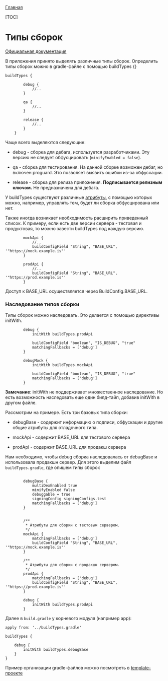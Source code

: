 [Главная](../main.md)

[TOC]

# Типы сборок

[Официальная документация][docs]

В приложения принято выделять различные типы сборок.
Определить типы сборок можно в gradle-файле c помощью buildTypes {}

```
buildTypes {

        debug {
            //..
        }

        qa {
            //..
        }

        release {
            //..
        }
    }
```

Чаще всего выделяются следующие:

* debug - сборка для дебага, используется разработчиками. Эту версию
не следует обфусцировать (`minifyEnabled = false`).

* qa - сборка для тестирования. На данной сборке возможен дебаг, но включен
proguard. Это позволяет выявить ошибки из-за обфускации.

* release - сборка для релиза приложения. **Подписывается релизным ключом.**
Не предназначена для дебага.

У buildTypes существуют различные [атрибуты][attrs], с помощью которых
можно, например, управлять тем, будет ли сборка обфусцирована или нет.

Также иногда возникает необходимость расширить приведенный список.
К примеру, если есть две версии сервера - тестовая и продуктовая, то
можно завести buildTypes под каждую версию.

```
        mockApi {
            //..
            buildConfigField "String", "BASE_URL", '"https://mock.example.is"'
        }

        prodApi {
            //..
            buildConfigField "String", "BASE_URL", '"https://prod.example.is"'
        }

```
Доступ к BASE_URL осуществляется через BuildConfig.BASE_URL.

### Наследование типов сборки

Типы сборок можно наследовать. Это делается с помощью директивы initWith.
```
        debug {
            initWith buildTypes.prodApi

            buildConfigField "boolean", "IS_DEBUG", "true"
            matchingFallbacks = ['debug']
        }

        debugMock {
            initWith buildTypes.mockApi

            buildConfigField "boolean", "IS_DEBUG", "true"
            matchingFallbacks = ['debug']
        }
```

**Замечание**: initWith не поддерживает множественное наследование.
Но есть возможность наследовать еще один билд-тайп, добавив initWith
в другом файле.

Рассмотрим на примере. Есть три базовых типа сборки:

* debugBase - содержит информацию о подписи, обфускации и другие общие
атрибуты для отладочного типа.

* mockApi - содержит BASE_URL для тестового сервера

* prodApi - содержит BASE_URL для продакш сервера

Нам необходимо, чтобы debug сборка наследовалась от debugBase и использовала
продакшн сервер. Для этого выделим файл `buildTypes.gradle`, где опишем типы сборок

```

        debugBase {
            multiDexEnabled true
            minifyEnabled false
            debuggable = true
            signingConfig signingConfigs.test
            matchingFallbacks = ['debug']
        }


        /**
         * Атрибуты для сборки с тестовым сервером.
         */
        mockApi {
            matchingFallbacks = ['debug']
            buildConfigField "String", "BASE_URL", '"https://mock.example.is"'
        }

        /**
         * Атрибуты для сборки с продакшн сервером.
         */
        prodApi {
            matchingFallbacks = ['debug']
            buildConfigField "String", "BASE_URL", '"https://prod.example.is"'
        }

        debug {
            initWith buildTypes.prodApi
        }
```

Далее в `build.gradle` у корневого модуля (например app):
```
apply from: '../buildTypes.gradle'

buildTypes {

    debug {
        initWith buildTypes.debugBase
    }
}
```

Пример организации gradle-файлов можно посмотреть в [template-проекте][template]

[attrs]: http://google.github.io/android-gradle-dsl/current/com.android.build.gradle.internal.dsl.BuildType.html
[docs]: http://tools.android.com/tech-docs/new-build-system/user-guide#TOC-Build-Types
[template]: ../../template/README.md